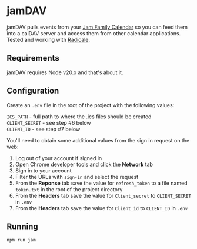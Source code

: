 # jamDAV

jamDAV pulls events from your [Jam Family Calendar](https://jamfamilycalendar.com) so you can feed them into a calDAV server and access them from other calendar applications.  Tested and working with [Radicale](https://radicale.org/v3.html).

## Requirements
jamDAV requires Node v20.x and that's about it.

## Configuration
Create an ```.env``` file in the root of the project with the following values:

```ICS_PATH``` - full path to where the .ics files should be created  
```CLIENT_SECRET``` - see step #6 below  
```CLIENT_ID``` - see step #7 below  

You'll need to obtain some additional values from the sign in request on the web:

1. Log out of your account if signed in  
2. Open Chrome developer tools and click the **Network** tab  
3. Sign in to your account  
4. Filter the URLs with ```sign-in``` and select the request  
5. From the **Reponse** tab save the value for ```refresh_token``` to a file named ```token.txt``` in the root of the project directory
6. From the **Headers** tab save the value for ```Client_secret``` to ```CLIENT_SECRET``` in ```.env```
7. From the **Headers** tab save the value for ```Client_id``` to ```CLIENT_ID``` in ```.env```

## Running
```npm run jam```



